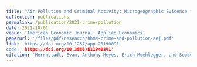 ```yaml
---
title: "Air Pollution and Criminal Activity: Microgeographic Evidence from Chicago"
collection: publications
permalink: /publication/2021-crime-pollution
date: 2021-10-01
venue: 'American Economic Journal: Applied Economics'
paperurl: '/files/pdf/research/hhms-crime-and-pollution-aej.pdf'
link: 'https://doi.org/10.1257/app.20190091
code: 'https://doi.org/10.3886/E119403V1'
citation: 'Herrnstadt, Evan, Anthony Heyes, Erich Muehlegger, and Soodeh Saberian. 2021. &quot;Air Pollution and Criminal Activity: Microgeographic Evidence from Chicago &quot; <i>American Economic Journal: Applied Economics</i> 13(4): 70-100.'
---
```

